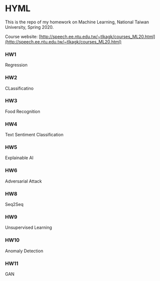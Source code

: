 # HYML
This is the repo of my homework on Machine Learning, National Taiwan University, Spring 2020.

Course website: [http://speech.ee.ntu.edu.tw/~tlkagk/courses_ML20.html](http://speech.ee.ntu.edu.tw/~tlkagk/courses_ML20.html)

### HW1
Regression

### HW2
CLassificatino

### HW3
Food Recognition

### HW4
Text Sentiment Classification

### HW5
Explainable AI

### HW6
Adversarial Attack

### HW8
Seq2Seq

### HW9
Unsupervised Learning

### HW10
Anomaly Detection

### HW11
GAN
